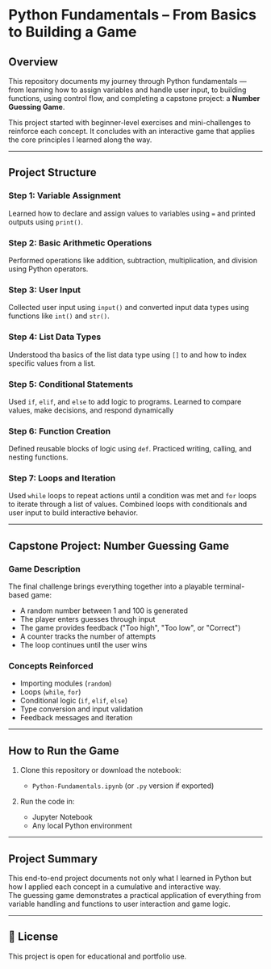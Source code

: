 #  Python Fundamentals – From Basics to Building a Game

##  Overview

This repository documents my journey through Python fundamentals — from learning how to assign variables and handle user input, to building functions, using control flow, and completing a capstone project: a **Number Guessing Game**.

This project started with beginner-level exercises and mini-challenges to reinforce each concept. It concludes with an interactive game that applies the core principles I learned along the way.

---

##  Project Structure

###  Step 1: Variable Assignment
Learned how to declare and assign values to variables using `=` and printed outputs using `print()`.

###  Step 2: Basic Arithmetic Operations
Performed operations like addition, subtraction, multiplication, and division using Python operators.

###  Step 3: User Input
Collected user input using `input()` and converted input data types using functions like `int()` and `str()`.

### Step 4: List Data Types
Understood tha basics of the list data type using `[]` to  and how to index specific values from a list.

### Step 5: Conditional Statements
Used `if`, `elif`, and `else` to add logic to programs. Learned to compare values, make decisions, and respond dynamically

###  Step 6: Function Creation
Defined reusable blocks of logic using `def`. Practiced writing, calling, and nesting functions.

###  Step 7: Loops and Iteration
Used `while` loops to repeat actions until a condition was met and `for` loops to iterate through a list of values. Combined loops with conditionals and user input to build interactive behavior.

---

##  Capstone Project: Number Guessing Game

###  Game Description

The final challenge brings everything together into a playable terminal-based game:

- A random number between 1 and 100 is generated
- The player enters guesses through input
- The game provides feedback ("Too high", "Too low", or "Correct")
- A counter tracks the number of attempts
- The loop continues until the user wins

###  Concepts Reinforced

- Importing modules (`random`)
- Loops (`while`, `for`)
- Conditional logic (`if`, `elif`, `else`)
- Type conversion and input validation
- Feedback messages and iteration

---

##  How to Run the Game

1. Clone this repository or download the notebook:
   - `Python-Fundamentals.ipynb` (or `.py` version if exported)

2. Run the code in:
   - Jupyter Notebook
   - Any local Python environment

---

##  Project Summary

This end-to-end project documents not only what I learned in Python but how I applied each concept in a cumulative and interactive way.  
The guessing game demonstrates a practical application of everything from variable handling and functions to user interaction and game logic.

---

## 🔗 License

This project is open for educational and portfolio use.
